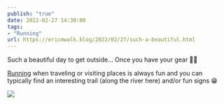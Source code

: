 ```yaml
---
publish: "true"
date: 2022-02-27 14:30:00
tags:
- "Running"
url: https://ericmwalk.blog/2022/02/27/such-a-beautiful.html
---
```

Such a beautiful day to get outside… Once you have your gear 🤦‍♂️

[Running](http://www.strava.com/activities/6747875917) when traveling or visiting places is always fun and you can typically find an interesting trail (along the river here) and/or fun signs 😁

![](https://ericmwalk.blog/uploads/2022/d8eb1f525a.jpg)